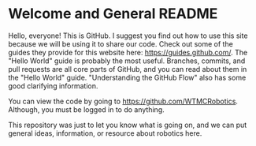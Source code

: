 # Welcome and General README

Hello, everyone! This is GitHub. I suggest you find out how to use this site because we will be using it to share our code. Check out some of the guides they provide for this website here: https://guides.github.com/. The "Hello World" guide is probably the most useful. 
Branches, commits, and pull requests are all core parts of GitHub, and you can read about them in the "Hello World" guide. "Understanding the GitHub Flow" also has some good clarifying information.
 
You can view the code by going to https://github.com/WTMCRobotics. Although, you must be logged in to do anything.

This repository was just to let you know what is going on, and we can put general ideas, information, or resource about robotics here.
